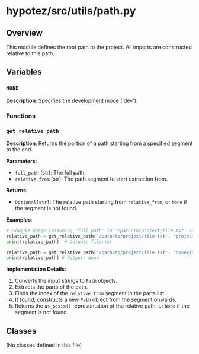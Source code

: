 # hypotez/src/utils/path.py

## Overview

This module defines the root path to the project. All imports are constructed relative to this path.

## Variables

### `MODE`

**Description**:  Specifies the development mode ('dev').

### Functions

### `get_relative_path`

**Description**: Returns the portion of a path starting from a specified segment to the end.

**Parameters**:

- `full_path` (str): The full path.
- `relative_from` (str): The path segment to start extraction from.

**Returns**:

- `Optional[str]`: The relative path starting from `relative_from`, or `None` if the segment is not found.

**Examples**:
```python
# Example usage (assuming 'full_path' is '/path/to/project/file.txt' and 'relative_from' is 'project')
relative_path = get_relative_path('/path/to/project/file.txt', 'project')
print(relative_path)  # Output: file.txt

relative_path = get_relative_path('/path/to/project/file.txt', 'nonexistent')
print(relative_path) # Output: None
```

**Implementation Details**:

1. Converts the input strings to `Path` objects.
2. Extracts the parts of the path.
3. Finds the index of the `relative_from` segment in the parts list.
4. If found, constructs a new `Path` object from the segment onwards.
5. Returns the `as_posix()` representation of the relative path, or `None` if the segment is not found.


## Classes

(No classes defined in this file)